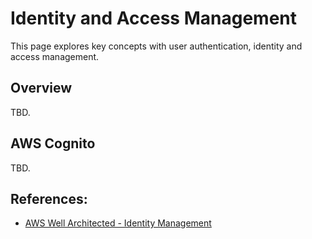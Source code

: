 # Identity and Access Management

This page explores key concepts with user authentication, identity and access management.

## Overview

TBD.

## AWS Cognito

TBD.

## References:

* [AWS Well Architected - Identity Management](https://docs.aws.amazon.com/wellarchitected/latest/security-pillar/identity-management.html)
